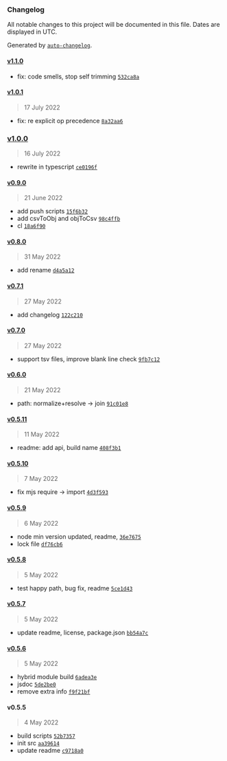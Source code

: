 ### Changelog

All notable changes to this project will be documented in this file. Dates are displayed in UTC.

Generated by [`auto-changelog`](https://github.com/CookPete/auto-changelog).

#### [v1.1.0](https://github.com/adotland/fssf/compare/v1.0.1...v1.1.0)

- fix: code smells, stop self trimming [`532ca8a`](https://github.com/adotland/fssf/commit/532ca8a8fa59018fe67f69ac5fa5749da5967f69)

#### [v1.0.1](https://github.com/adotland/fssf/compare/v1.0.0...v1.0.1)

> 17 July 2022

- fix: re explicit op precedence [`8a32aa6`](https://github.com/adotland/fssf/commit/8a32aa6ccfb23e78a6d3ccaf2e0b331985cc12f2)

### [v1.0.0](https://github.com/adotland/fssf/compare/v0.9.0...v1.0.0)

> 16 July 2022

- rewrite in typescript [`ce0196f`](https://github.com/adotland/fssf/commit/ce0196fcf459bc3171e760fdfb5be3bd819ec2a0)

#### [v0.9.0](https://github.com/adotland/fssf/compare/v0.8.0...v0.9.0)

> 21 June 2022

- add push scripts [`15f6b32`](https://github.com/adotland/fssf/commit/15f6b32e508dd4d61f0bb86cb66a986a3b761c42)
- add csvToObj and objToCsv [`98c4ffb`](https://github.com/adotland/fssf/commit/98c4ffb9267f7e7335ce2ea4d1704ad290d5920f)
- cl [`18a6f90`](https://github.com/adotland/fssf/commit/18a6f90d00b2049fdb979345327a7d11893d8d2a)

#### [v0.8.0](https://github.com/adotland/fssf/compare/v0.7.1...v0.8.0)

> 31 May 2022

- add rename [`d4a5a12`](https://github.com/adotland/fssf/commit/d4a5a1227cb7795f6809601756dcb29cf6f72ae8)

#### [v0.7.1](https://github.com/adotland/fssf/compare/v0.7.0...v0.7.1)

> 27 May 2022

- add changelog [`122c210`](https://github.com/adotland/fssf/commit/122c210cdd68215645e8c8a0d6b1b9e07835d5ab)

#### [v0.7.0](https://github.com/adotland/fssf/compare/v0.6.0...v0.7.0)

> 27 May 2022

- support tsv files, improve blank line check [`9fb7c12`](https://github.com/adotland/fssf/commit/9fb7c1244198367c124adc24dbde940a49c2cb6a)

#### [v0.6.0](https://github.com/adotland/fssf/compare/v0.5.11...v0.6.0)

> 21 May 2022

- path: normalize+resolve -&gt; join [`91c01e8`](https://github.com/adotland/fssf/commit/91c01e877923dfee5fb6cac808d0de71da5ce976)

#### [v0.5.11](https://github.com/adotland/fssf/compare/v0.5.10...v0.5.11)

> 11 May 2022

- readme: add api, build name [`408f3b1`](https://github.com/adotland/fssf/commit/408f3b1ac2058c3436bbc07457a12999036328d1)

#### [v0.5.10](https://github.com/adotland/fssf/compare/v0.5.9...v0.5.10)

> 7 May 2022

- fix mjs require -&gt; import [`4d3f593`](https://github.com/adotland/fssf/commit/4d3f5932545d39d792601bae2ae2453814117f19)

#### [v0.5.9](https://github.com/adotland/fssf/compare/v0.5.8...v0.5.9)

> 6 May 2022

- node min version updated, readme, [`36e7675`](https://github.com/adotland/fssf/commit/36e767520f08457fd4e2bbef4ea4be97bda2b009)
- lock file [`df76cb6`](https://github.com/adotland/fssf/commit/df76cb6dcec55c02937256a9976b0b6614eb25c8)

#### [v0.5.8](https://github.com/adotland/fssf/compare/v0.5.7...v0.5.8)

> 5 May 2022

- test happy path, bug fix, readme [`5ce1d43`](https://github.com/adotland/fssf/commit/5ce1d43cfab7b9377dc23ad9d91df08c3deff13a)

#### [v0.5.7](https://github.com/adotland/fssf/compare/v0.5.6...v0.5.7)

> 5 May 2022

- update readme, license, package.json [`bb54a7c`](https://github.com/adotland/fssf/commit/bb54a7c756ef7eadf1aedd871084f74c1b2e2bf5)

#### [v0.5.6](https://github.com/adotland/fssf/compare/v0.5.5...v0.5.6)

> 5 May 2022

- hybrid module build [`6adea3e`](https://github.com/adotland/fssf/commit/6adea3e1b26a3b5e7aa83970156795558121c447)
- jsdoc [`5de2be0`](https://github.com/adotland/fssf/commit/5de2be04ea205145fdd519ea666c0278b1222df2)
- remove extra info [`f9f21bf`](https://github.com/adotland/fssf/commit/f9f21bffc5347c780eaac020f8ff59bb368aacea)

#### v0.5.5

> 4 May 2022

- build scripts [`52b7357`](https://github.com/adotland/fssf/commit/52b7357c4310cf3529cf38750ce5bf36cb651596)
- init src [`aa39614`](https://github.com/adotland/fssf/commit/aa396140c28eff472f286bfcaa31ee5c9ae5a336)
- update readme [`c9718a0`](https://github.com/adotland/fssf/commit/c9718a05ed8912116654fb34830728c385514be2)
